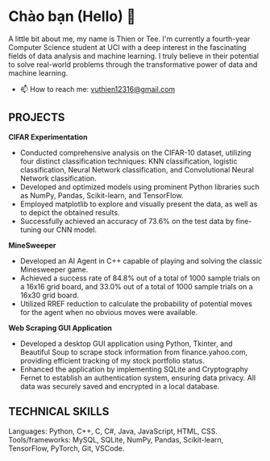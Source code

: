 # Chào bạn (Hello) 👋
A little bit about me, my name is Thien or Tee. I'm currently a fourth-year Computer Science student at UCI with a deep interest in the fascinating fields of data analysis and machine learning. I truly believe in their potential to solve real-world problems through the transformative power of data and machine learning.
- 📫 How to reach me: vuthien12316@gmail.com  
## PROJECTS
**CIFAR Experimentation**                                                                                            
- Conducted comprehensive analysis on the CIFAR-10 dataset, utilizing four distinct classification techniques: KNN classification, logistic classification, Neural Network classification, and Convolutional Neural Network classification.
- Developed and optimized models using prominent Python libraries such as NumPy, Pandas, Scikit-learn, and TensorFlow.
- Employed matplotlib to explore and visually present the data, as well as to depict the obtained results.
- Successfully achieved an accuracy of 73.6% on the test data by fine-tuning our CNN model.  

**MineSweeper**                                                                                                               
- Developed an AI Agent in C++ capable of playing and solving the classic Minesweeper game.
- Achieved a success rate of 84.8% out of a total of 1000 sample trials on a 16x16 grid board, and 33.0% out of a total of 1000 sample trials on a 16x30 grid board.
- Utilized RREF reduction to calculate the probability of potential moves for the agent when no obvious moves were available.  

**Web Scraping GUI Application**                                                                                
- Developed a desktop GUI application using Python, Tkinter, and Beautiful Soup to scrape stock information from finance.yahoo.com, providing efficient tracking of my stock portfolio status.
- Enhanced the application by implementing SQLite and Cryptography Fernet to establish an authentication system, ensuring data privacy. All data was securely saved and encrypted in a local database.
## TECHNICAL SKILLS  
Languages: Python, C++, C, C#, Java, JavaScript, HTML, CSS.  
Tools/frameworks: MySQL, SQLite, NumPy, Pandas, Scikit-learn, TensorFlow, PyTorch, Git, VSCode. 
